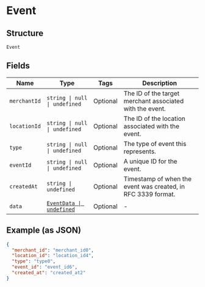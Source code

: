 
# Event

## Structure

`Event`

## Fields

| Name | Type | Tags | Description |
|  --- | --- | --- | --- |
| `merchantId` | `string \| null \| undefined` | Optional | The ID of the target merchant associated with the event. |
| `locationId` | `string \| null \| undefined` | Optional | The ID of the location associated with the event. |
| `type` | `string \| null \| undefined` | Optional | The type of event this represents. |
| `eventId` | `string \| null \| undefined` | Optional | A unique ID for the event. |
| `createdAt` | `string \| undefined` | Optional | Timestamp of when the event was created, in RFC 3339 format. |
| `data` | [`EventData \| undefined`](../../doc/models/event-data.md) | Optional | - |

## Example (as JSON)

```json
{
  "merchant_id": "merchant_id0",
  "location_id": "location_id4",
  "type": "type0",
  "event_id": "event_id6",
  "created_at": "created_at2"
}
```

